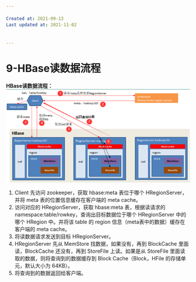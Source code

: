```yaml
---

Created at: 2021-09-13
Last updated at: 2021-11-02


---
```


# 9-HBase读数据流程


**HBase读数据流程：**
![unknown_filename.png](./_resources/9-HBase读数据流程.resources/unknown_filename.png)

1. Client 先访问 zookeeper，获取 hbase:meta 表位于哪个 HRegionServer，并将 meta 表的位置信息缓存在客户端的 meta cache。
2. 访问对应的 HRegionServer，获取 hbase:meta 表，根据读请求的 namespace:table/rowkey，查询出目标数据位于哪个 HRegionServer 中的哪个 HRegion 中。并将该 table 的 region 信息（meta表中的数据）缓存在客户端的 meta cache。
3. 将读数据请求发送到目标 HRegionServer。
4. HRegionServer 先从 MemStore 找数据，如果没有，再到 BlockCache 里面读，BlockCache 还没有，再到 StoreFile 上读。如果是从 StoreFile 里面读取的数据，则将查询到的数据缓存到 Block Cache（Block，HFile 的存储单元，默认大小为 64KB）。
5. 将查询到的数据返回给客户端。

